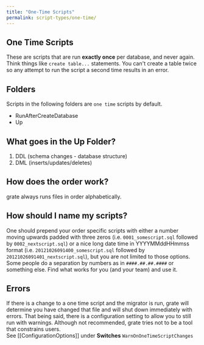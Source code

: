 ```yaml
---
title: "One-Time Scripts"
permalink: script-types/one-time/
---
```

## One Time Scripts

These are scripts that are run **exactly once** per database, and never again.  Think things like `create table...` statements.  You can't create a table twice so any attempt to run the script a second time results in an error.

## Folders
Scripts in the following folders are `one time` scripts by default.

* RunAfterCreateDatabase
* Up

## What goes in the Up Folder?

1. DDL (schema changes - database structure)  
1. DML (inserts/updates/deletes)  
  
## How does the order work?
  
grate always runs files in order alphabetically.
  
## How should I name my scripts?
  
One should prepend your order specific scripts with either a number moving upwards padded with three zeros (i.e. `0001_somescript.sql` followed by `0002_nextscript.sql`) or a nice long date time in YYYYMMddHHmmss format (i.e. `20121026091400_somescript.sql` followed by `20121026091401_nextscript.sql`), but you are not limited to those options. Some people do a separation by numbers as in `####.##.##.####` or something else. Find what works for you (and your team) and use it.   
  
## Errors
If there is a change to a one time script and the migrator is run, grate will determine you have changed that file and will shut down immediately with errors.  That being said, there is a configuration setting to allow you to still run with warnings. Although not recommended, grate tries not to be a tool that constrains users.  
See [[ConfigurationOptions]] under **Switches** `WarnOnOneTimeScriptChanges`
